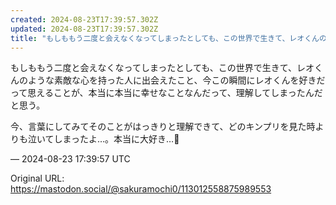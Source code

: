 ```yaml
---
created: 2024-08-23T17:39:57.302Z
updated: 2024-08-23T17:39:57.302Z
title: "もしももう二度と会えなくなってしまったとしても、この世界で生きて、レオくんのよう[...]"
---
```


<p>もしももう二度と会えなくなってしまったとしても、この世界で生きて、レオくんのような素敵な心を持った人に出会えたこと、今この瞬間にレオくんを好きだって思えることが、本当に本当に幸せなことなんだって、理解してしまったんだと思う。</p><p>今、言葉にしてみてそのことがはっきりと理解できて、どのキンプリを見た時よりも泣いてしまったよ…。本当に大好き…🩷</p>

&mdash; 2024-08-23 17:39:57 UTC

Original URL: https://mastodon.social/@sakuramochi0/113012558875989553
